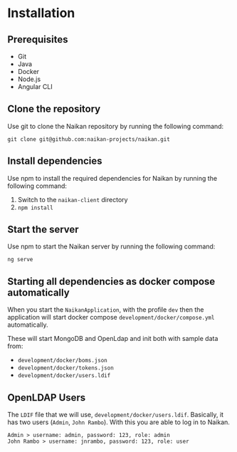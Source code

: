 # Installation

## Prerequisites

* Git
* Java
* Docker
* Node.js
* Angular CLI

## Clone the repository

Use git to clone the Naikan repository by running the following command:

`git clone git@github.com:naikan-projects/naikan.git`

## Install dependencies

Use npm to install the required dependencies for Naikan by running the following command:

1. Switch to the `naikan-client` directory
2. `npm install`

## Start the server

Use npm to start the Naikan server by running the following command:

`ng serve`

## Starting all dependencies as docker compose automatically

When you start the `NaikanApplication`, with the profile `dev` then the application will start
docker compose
`development/docker/compose.yml` automatically. 

These will start MongoDB and OpenLdap and init both with sample data from:

*  `development/docker/boms.json`
*  `development/docker/tokens.json`
*  `development/docker/users.ldif`

## OpenLDAP Users

The `LDIF` file that we will use, `development/docker/users.ldif`. Basically, it has two
users (`Admin`, `John Rambo`). With this you are able to log in to Naikan.

```
Admin > username: admin, password: 123, role: admin
John Rambo > username: jnrambo, password: 123, role: user
```
